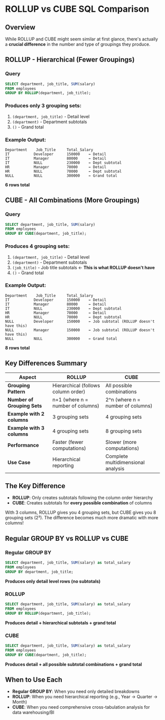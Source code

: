# ROLLUP vs CUBE SQL Comparison

## Overview

While ROLLUP and CUBE might seem similar at first glance, there's actually a **crucial difference** in the number and type of groupings they produce.

## ROLLUP - Hierarchical (Fewer Groupings)

### Query
```sql
SELECT department, job_title, SUM(salary) 
FROM employees 
GROUP BY ROLLUP(department, job_title);
```

### Produces only 3 grouping sets:
1. `(department, job_title)` - Detail level
2. `(department)` - Department subtotals  
3. `()` - Grand total

### Example Output:
```
Department    Job_Title     Total_Salary
IT           Developer      150000    ← Detail
IT           Manager        80000     ← Detail  
IT           NULL           230000    ← Dept subtotal
HR           Manager        70000     ← Detail
HR           NULL           70000     ← Dept subtotal
NULL         NULL           300000    ← Grand total
```
**6 rows total**

## CUBE - All Combinations (More Groupings)

### Query
```sql
SELECT department, job_title, SUM(salary) 
FROM employees 
GROUP BY CUBE(department, job_title);
```

### Produces 4 grouping sets:
1. `(department, job_title)` - Detail level
2. `(department)` - Department subtotals
3. `(job_title)` - Job title subtotals ← **This is what ROLLUP doesn't have**
4. `()` - Grand total

### Example Output:
```
Department    Job_Title     Total_Salary
IT           Developer      150000    ← Detail
IT           Manager        80000     ← Detail
IT           NULL           230000    ← Dept subtotal
HR           Manager        70000     ← Detail  
HR           NULL           70000     ← Dept subtotal
NULL         Developer      150000    ← Job subtotal (ROLLUP doesn't have this)
NULL         Manager        150000    ← Job subtotal (ROLLUP doesn't have this)
NULL         NULL           300000    ← Grand total
```
**8 rows total**

## Key Differences Summary

| Aspect | ROLLUP | CUBE |
|--------|---------|------|
| **Grouping Pattern** | Hierarchical (follows column order) | All possible combinations |
| **Number of Grouping Sets** | n+1 (where n = number of columns) | 2^n (where n = number of columns) |
| **Example with 2 columns** | 3 grouping sets | 4 grouping sets |
| **Example with 3 columns** | 4 grouping sets | 8 grouping sets |
| **Performance** | Faster (fewer computations) | Slower (more computations) |
| **Use Case** | Hierarchical reporting | Complete multidimensional analysis |

## The Key Difference

- **ROLLUP**: Only creates subtotals following the column order hierarchy
- **CUBE**: Creates subtotals for **every possible combination** of columns

With 3 columns, ROLLUP gives you 4 grouping sets, but CUBE gives you 8 grouping sets (2³). The difference becomes much more dramatic with more columns!

## Regular GROUP BY vs ROLLUP vs CUBE

### Regular GROUP BY
```sql
SELECT department, job_title, SUM(salary) as total_salary 
FROM employees 
GROUP BY department, job_title;
```
**Produces only detail level rows (no subtotals)**

### ROLLUP
```sql
SELECT department, job_title, SUM(salary) as total_salary 
FROM employees 
GROUP BY ROLLUP(department, job_title);
```
**Produces detail + hierarchical subtotals + grand total**

### CUBE
```sql
SELECT department, job_title, SUM(salary) as total_salary 
FROM employees 
GROUP BY CUBE(department, job_title);
```
**Produces detail + all possible subtotal combinations + grand total**

## When to Use Each

- **Regular GROUP BY**: When you need only detailed breakdowns
- **ROLLUP**: When you need hierarchical reporting (e.g., Year → Quarter → Month)
- **CUBE**: When you need comprehensive cross-tabulation analysis for data warehousing/BI
